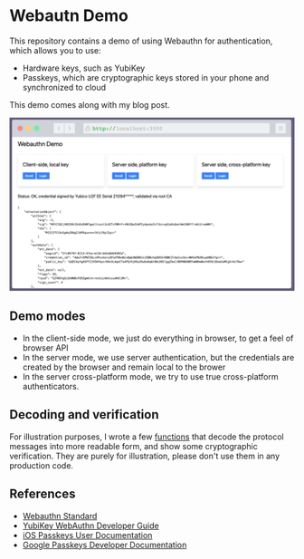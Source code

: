 
# Webautn Demo

This repository contains a demo of using Webauthn for authentication, which allows you to use:
- Hardware keys, such as YubiKey
- Passkeys, which are cryptographic keys stored in your phone and synchronized to cloud

This demo comes along with my blog post.

![Screenshot of the demo](screenshot.png)

## Demo modes

- In the client-side mode, we just do everything in browser, to get a feel of browser API
- In the server mode, we use server authentication, but the credentials are created by the browser and remain local
  to the brower
- In the server cross-platform mode, we try to use true cross-platform authenticators.
  

## Decoding and verification

For illustration purposes, I wrote a few [functions](explore.go) that decode the protocol messages into more
readable form, and show some cryptographic verification. They are purely for illustration, please don't use them
in any production code.

## References

- [Webauthn Standard](https://www.w3.org/TR/webauthn-2/)
- [YubiKey WebAuthn Developer Guide](https://developers.yubico.com/WebAuthn/WebAuthn_Developer_Guide/)
- [iOS Passkeys User Documentation](https://support.apple.com/guide/iphone/sign-in-with-passkeys-iphf538ea8d0/ios)
- [Google Passkeys Developer Documentation](https://developers.google.com/identity/passkeys)
